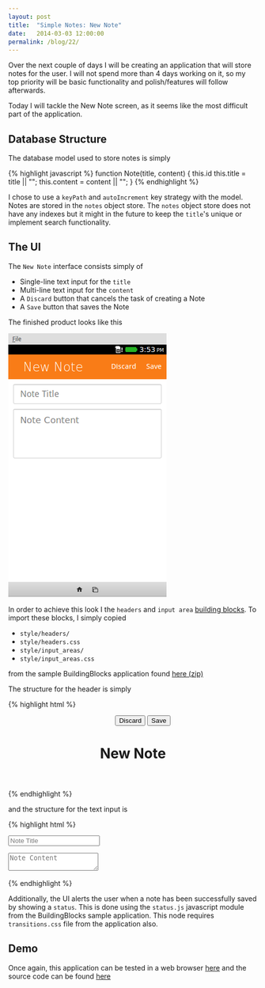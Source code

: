 ```yaml
---
layout: post
title:  "Simple Notes: New Note"
date:   2014-03-03 12:00:00
permalink: /blog/22/
---
```


Over the next couple of days I will be creating an application that will store notes for the user. I will not spend more than 4 days working on it, so my top priority will be basic functionality and polish/features will follow afterwards.

Today I will tackle the New Note screen, as it seems like the most difficult part of the application.

## Database Structure

The database model used to store notes is simply

{% highlight javascript %}
function Note(title, content) {
    this.id
    this.title = title || "";
    this.content = content || "";
}
{% endhighlight %}

I chose to use a `keyPath` and `autoIncrement` key strategy with the model. Notes are stored in the `notes` object store. The `notes` object store does not have any indexes but it might in the future to keep the `title`'s unique or implement search functionality.

## The UI

The `New Note` interface consists simply of

* Single-line text input for the `title`
* Multi-line text input for the `content`
* A `Discard` button that cancels the task of creating a Note
* A `Save` button that saves the Note

The finished product looks like this

![The UI described above](/img/posts/22/new_note_ui.png)

In order to achieve this look I the `headers` and `input area` [building blocks](http://buildingfirefoxos.com/building-blocks/headers.html). To import these blocks, I simply copied

* `style/headers/`
* `style/headers.css`
* `style/input_areas/`
* `style/input_areas.css`

from the sample BuildingBlocks application found [here (zip)](https://github.com/buildingfirefoxos/Building-Blocks/archive/gh-pages.zip)

The structure for the header is simply

{% highlight html %}
<header>
  <menu type="toolbar">
    <button>Discard</button>
    <button>Save</button>
  </menu>
  <h1>New Note</h1>
</header>
{% endhighlight %}

and the structure for the text input is

{% highlight html %}
<div role="main">
  <form>
  <p>
    <input type="text" placeholder="Note Title">
  </p>
  <p>
    <textarea placeholder="Note Content" ></textarea>
  </p>
  </form>
</div>
{% endhighlight %}

Additionally, the UI alerts the user when a note has been successfully saved by showing a `status`. This is done using the `status.js` javascript module from the BuildingBlocks sample application. This node requires `transitions.css` file from the application also.

## Demo

Once again, this application can be tested in a web browser [here](/demos/20/) and the source code can be found [here](https://github.com/NakedFerret/NakedFerret.github.io/tree/master/demos/20)


